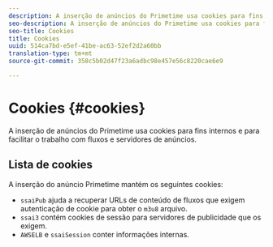 ```yaml
---
description: A inserção de anúncios do Primetime usa cookies para fins internos e para facilitar o trabalho com fluxos e servidores de anúncios.
seo-description: A inserção de anúncios do Primetime usa cookies para fins internos e para facilitar o trabalho com fluxos e servidores de anúncios.
seo-title: Cookies
title: Cookies
uuid: 514ca7bd-e5ef-41be-ac63-52ef2d2a60bb
translation-type: tm+mt
source-git-commit: 358c5b02d47f23a6adbc98e457e56c8220cae6e9

---
```



# Cookies {#cookies}

A inserção de anúncios do Primetime usa cookies para fins internos e para facilitar o trabalho com fluxos e servidores de anúncios.

## Lista de cookies

A inserção do anúncio Primetime mantém os seguintes cookies:

* `ssaiPub` ajuda a recuperar URLs de conteúdo de fluxos que exigem autenticação de cookie para obter o `m3u8` arquivo.
* `ssai3` contém cookies de sessão para servidores de publicidade que os exigem.
* `AWSELB` e `ssaiSession` conter informações internas.